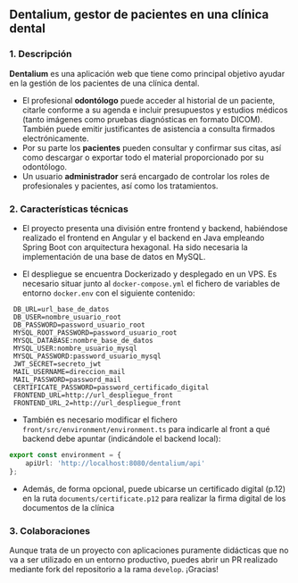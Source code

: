 ## Dentalium, gestor de pacientes en una clínica dental

### 1. Descripción

**Dentalium** es una aplicación web que tiene como principal objetivo ayudar en la gestión de los pacientes de una clínica dental.  
- El profesional **odontólogo** puede acceder al historial de un paciente, citarle conforme a su agenda e incluir presupuestos y estudios médicos (tanto imágenes como pruebas diagnósticas en formato DICOM). También puede emitir justificantes de asistencia a consulta firmados electrónicamente.  
- Por su parte los **pacientes** pueden consultar y confirmar sus citas, así como descargar o exportar todo el material proporcionado por su odontólogo.   
- Un usuario **administrador** será encargado de controlar los roles de profesionales y pacientes, así como los tratamientos.

### 2. Características técnicas

- El proyecto presenta una división entre frontend y backend, habiéndose realizado el frontend en Angular y el backend en Java empleando Spring Boot con arquitectura hexagonal. Ha sido necesaria la implementación de una base de datos en MySQL.  

- El despliegue se encuentra Dockerizado y desplegado en un VPS. Es necesario situar junto al `docker-compose.yml` el fichero de variables de entorno `docker.env` con el siguiente contenido:

```
 DB_URL=url_base_de_datos
 DB_USER=nombre_usuario_root
 DB_PASSWORD=password_usuario_root
 MYSQL_ROOT_PASSWORD=password_usuario_root
 MYSQL_DATABASE:nombre_base_de_datos
 MYSQL_USER:nombre_usuario_mysql
 MYSQL_PASSWORD:password_usuario_mysql
 JWT_SECRET=secreto_jwt
 MAIL_USERNAME=direccion_mail
 MAIL_PASSWORD=password_mail
 CERTIFICATE_PASSWORD=password_certificado_digital
 FRONTEND_URL=http://url_despliegue_front
 FRONTEND_URL_2=http://url_despliegue_front
```

- También es necesario modificar el fichero `front/src/environment/environment.ts` para indicarle al front a qué backend debe apuntar (indicándole el backend local):

```typescript
export const environment = {
    apiUrl: 'http://localhost:8080/dentalium/api'
};
```

- Además, de forma opcional, puede ubicarse un certificado digital (p.12) en la ruta `documents/certificate.p12` para realizar la firma digital de los documentos de la clínica

### 3. Colaboraciones

Aunque trata de un proyecto con aplicaciones puramente didácticas que no va a ser utilizado en un entorno productivo, puedes abrir un PR realizado mediante fork del repositorio a la rama `develop`. ¡Gracias!